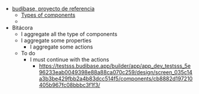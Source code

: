 - [budibase, proyecto de referencia](https://testsss.budibase.app/builder/app/app_dev_testsss_5e96233eab0049398e88a88ca070c259/design/screen_035c14a3b3be429fbb2a4b83dcc514f5/components/c8098fb42acd84505a0b3689542e386b0/)
	- [Types of components](https://docs.google.com/spreadsheets/d/1BpK7hu2-D2eSQMohbON8NWggJwk7TSYPyNoUUPUT0Hw/edit#gid=0)
	-
- Bitácora
	- I aggregate all the type of components
	- I aggregate some properties
		- I aggregate some actions
	- To do
		- I must continue with the actions
			- https://testsss.budibase.app/builder/app/app_dev_testsss_5e96233eab0049398e88a88ca070c259/design/screen_035c14a3b3be429fbb2a4b83dcc514f5/components/cb8882d197210405b967fc08bbbc3f1f3/